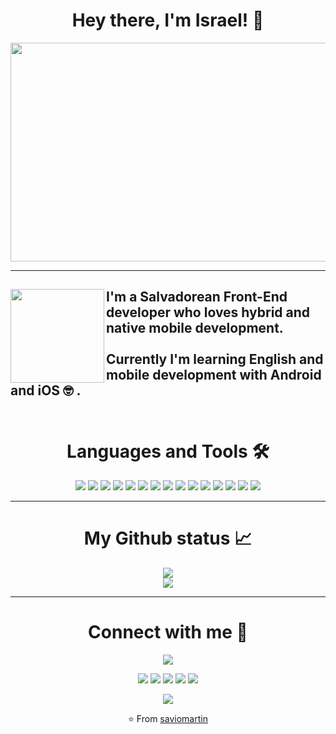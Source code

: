 
<div align="center">
  
  # Hey there, I'm Israel! 👋
  
  <img
    src="./gif.gif"
    width="600px"
    height="350px"
  />
  
  <hr />
  
  <div align="left">
    <img width="150" height="150" align="left" src="https://media.tenor.com/images/192d331a71371d9356cb84d2b26ed59d/tenor.gif" />
    
   <h2>
    I'm a Salvadorean Front-End developer who loves hybrid and native mobile development.
    <br/>
    <br/>
    Currently I'm learning English and mobile development with Android and iOS 🤓 .
    <br/>
    <br/>
   </h2>
  </div>
  
  # Languages and Tools 🛠
  <div display="flex">
    <img src="https://img.shields.io/badge/html5%20-%23E34F26.svg?&style=for-the-badge&logo=html5&logoColor=white">
    <img src="https://img.shields.io/badge/css3%20-%231572B6.svg?&style=for-the-badge&logo=css3&logoColor=white">
    <img src="https://img.shields.io/badge/next%20js%20-%23000.svg?&style=for-the-badge&logo=next.js&logoColor=white">
    <img src="https://img.shields.io/badge/gatsby%20-%23663399.svg?&style=for-the-badge&logo=gatsby&logoColor=white">
    <img src="https://img.shields.io/badge/styled%20components%20-%23DB7093.svg?&style=for-the-badge&logo=styled-components&logoColor=white">
    <img src="https://img.shields.io/badge/webstorm%20-%23000.svg?&style=for-the-badge&logo=webstorm&logoColor=fff">
    <img src="https://img.shields.io/badge/xcode%20-%231575F9.svg?&style=for-the-badge&logo=xcode&logoColor=fff">
    <img src="https://img.shields.io/badge/android%20studio%20-%233DDC84.svg?&style=for-the-badge&logo=android-studio&logoColor=fff">
    <img src="https://img.shields.io/badge/javascript%20-%23F7DF1E.svg?&style=for-the-badge&logo=javascript&logoColor=black">
    <img src="https://img.shields.io/badge/typescript%20-%23007ACC.svg?&style=for-the-badge&logo=typescript&logoColor=white">
    <img src="https://img.shields.io/badge/jest%20-%23C21325.svg?&style=for-the-badge&logo=jest&logoColor=white">
    <img src="https://img.shields.io/badge/kotlin%20-%230095D5.svg?&style=for-the-badge&logo=kotlin&logoColor=white">
    <img src="https://img.shields.io/badge/react/react%20native%20-%2361DAFB.svg?&style=for-the-badge&logo=react&logoColor=white">
    <img src="https://img.shields.io/badge/graphql%20-%23E10098.svg?&style=for-the-badge&logo=graphql&logoColor=white">
    <img src="https://img.shields.io/badge/apollo%20graphql%20-%23311C87.svg?&style=for-the-badge&logo=apollo-graphql&logoColor=white">
  </div>
  
  <hr/>
  
  # My Github status :chart_with_upwards_trend:

<p align = "center">
  <img
       src="https://github-readme-stats.vercel.app/api?username=iKronyck&show_icons=true&&bg_color=30,18132b,292e50,c53160&title_color=fff&text_color=fff&line_height=33&icon_color=47b699" />
  
  <br/>
  
  <img src = "https://github-readme-stats.vercel.app/api/top-langs/?username=iKronyck&hide_langs_below=.25&bg_color=30,18132b,292e50,c53160&title_color=fff&text_color=fff&line_height=33&icon_color=47b699&layout=compact">
</p>

  <hr/>

  # Connect with me :speech_balloon:
  
  <img
    src="https://github-readme-stackoverflow.vercel.app/?userID=9324183"
  />
  
  [<img src="https://img.shields.io/badge/linkedin-%230077B5.svg?&style=for-the-badge&logo=linkedin&logoColor=white">](https://www.linkedin.com/in/iKronyck/)
  [<img src="https://img.shields.io/badge/twitter-%231DA1F2.svg?&style=for-the-badge&logo=twitter&logoColor=white">](https://twitter.com/iKronyck)
  [<img src="https://img.shields.io/badge/instagram-%23E4405F.svg?&style=for-the-badge&logo=instagram&logoColor=white">](https://www.instagram.com/iKronyck/)
  [<img src="https://img.shields.io/badge/facebook-%231877F2.svg?&style=for-the-badge&logo=facebook&logoColor=white">](https://www.facebook.com/iKronyck)
  [<img src="https://img.shields.io/badge/Portfolio-%23000000.svg?&style=for-the-badge&logo=google%20chrome&logoColor=white">](https://iKronyck.github.io/)
  
  <p align="center">
    <img src="https://visitor-badge.laobi.icu/badge?page_id=ikronyck" id="counter">
  </p>
  
  ⭐️ From [saviomartin](https://github.com/saviomartin)
  
</div>

